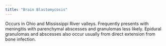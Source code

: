 ```yaml
---
title: "Brain Blastomycosis"
---
```

Occurs in Ohio and Mississippi River valleys. Frequently presents with meningitis with parenchymal abscesses and granulomas less likely. Epidural granulomas and abscesses also occur usually from direct extension from bone infection.

